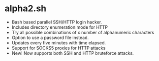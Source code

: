 # alpha2.sh
* Bash based parallel SSH/HTTP login hacker.<br>
* Includes directory enumeration mode for HTTP<br>
* Try all possible combinations of x number of alphanumeric characters<br>
* Option to use a password file instead.<br>
* Updates every five minutes with time elapsed.<br>
* Support for SOCKS5 proxies for HTTP attacks<br>
* New! Now supports both SSH and HTTP bruteforce attacks.
